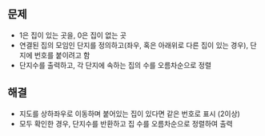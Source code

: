 ## 문제
- 1은 집이 있는 곳을, 0은 집이 없는 곳
- 연결된 집의 모임인 단지를 정의하고(좌우, 혹은 아래위로 다른 집이 있는 경우), 단지에 번호를 붙이려고 함
- 단지수를 출력하고, 각 단지에 속하는 집의 수를 오름차순으로 정렬

## 해결
- 지도를 상하좌우로 이동하며 붙어있는 집이 있다면 같은 번호로 표시 (2이상)
- 모두 확인한 경우, 단지수를 반환하고 집 수를 오름차순으로 정렬하여 출력